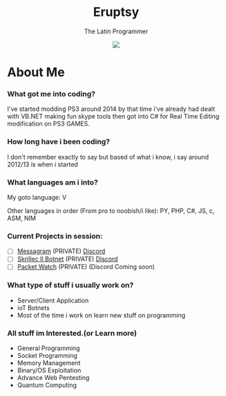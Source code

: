 <div align="center">
  <h1>Eruptsy</h1>
  <p>The Latin Programmer</p>
</div>

<div align="center">
  <img src="http://skrillec.ovh/gehgedhb.png">
</div>

# About Me

### What got me into coding?

I've started modding PS3 around 2014 by that time i've already had dealt with VB.NET making fun skype tools then got into C# for Real Time Editing modification on PS3 GAMES.

### How long have i been coding? 
I don't remember exactly to say but based of what i know, i say around 2012/13 is when i started

### What languages am i into?

My goto language: V

Other languages in order (From pro to noobish/i like):
PY, PHP, C#, JS, c, ASM, NIM

### Current Projects in session:

- [ ] [Messagram](https://github.com/Messagram/Messagram-Server) (PRIVATE) [Discord](https://discord.gg/R6JgBncGFQ)
- [ ] [Skrillec II Botnet](https://github.com/Skrillec-Security/Skrillec-II) (PRIVATE) [Discord](https://join.skrillec.pw/)
- [ ] [Packet Watch](https://github.com/Eruptsy/PacketWatch) (PRIVATE) (Discord Coming soon)

### What type of stuff i usually work on?

* Server/Client Application
* ioT Botnets
* Most of the time i work on learn new stuff on programming

### All stuff im Interested.(or Learn more)

* General Programming
* Socket Programming
* Memory Management
* Binary/OS Exploitation
* Advance Web Pentesting
* Quantum Computing
